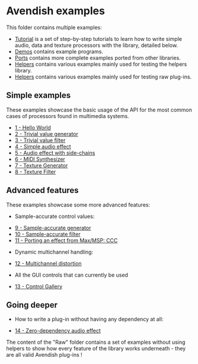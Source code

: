 # Avendish examples

This folder contains multiple examples:

- [Tutorial](examples/Tutorial) is a set of step-by-step tutorials to learn how to write simple audio, data and texture processors with the library, detailed below.
- [Demos](examples/Demos) contains example programs.
- [Ports](examples/Ports) contains more complete examples ported from other libraries.
- [Helpers](examples/Helpers) contains various examples mainly used for testing the helpers library.
- [Helpers](examples/Raw) contains various examples mainly used for testing raw plug-ins.

## Simple examples

These examples showcase the basic usage of the API for the most common cases of processors found in
multimedia systems.

- [1 - Hello World](examples/Tutorial/EmptyExample.hpp)
- [2 - Trivial value generator](examples/Tutorial/TrivialGeneratorExample.hpp)
- [3 - Trivial value filter](examples/Tutorial/TrivialFilterExample.hpp)
- [4 - Simple audio effect](examples/Tutorial/AudioEffectExample.hpp)
- [5 - Audio effect with side-chains](examples/Tutorial/AudioSidechainExample.hpp)
- [6 - MIDI Synthesizer](examples/Tutorial/Synth.hpp)
- [7 - Texture Generator](examples/Tutorial/TextureGeneratorExample.hpp)
- [8 - Texture Filter](examples/Tutorial/TextureFilterExample.hpp)

## Advanced features

These examples showcase some more advanced features:

* Sample-accurate control values:
- [9 - Sample-accurate generator](examples/Tutorial/SampleAccurateGeneratorExample.hpp)
- [10 - Sample-accurate filter](examples/Tutorial/SampleAccurateFilterExample.hpp)
- [11 - Porting an effect from Max/MSP: CCC](examples/Ports/LitterPower/CCC.hpp)

* Dynamic multichannel handling:
- [12 - Multichannel distortion](examples/Tutorial/Distortion.hpp)

* All the GUI controls that can currently be used
- [13 - Control Gallery](examples/Tutorial/ControlGallery.hpp)

## Going deeper

* How to write a plug-in without having any dependency at all:
- [14 - Zero-dependency audio effect](examples/Tutorial/ZeroDependencyAudioEffect.hpp)

The content of the "Raw" folder contains a set of examples without using helpers to show how 
every feature of the library works underneath - they are all valid Avendish plug-ins !